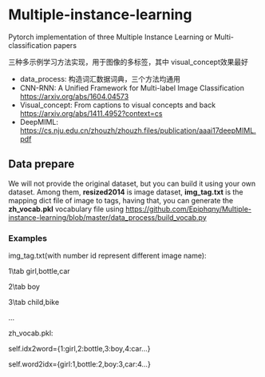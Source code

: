 # Multiple-instance-learning

Pytorch implementation of three Multiple Instance Learning or Multi-classification papers

三种多示例学习方法实现，用于图像的多标签，其中 visual_concept效果最好

* data_process: 构造词汇数据词典，三个方法均通用
* CNN-RNN: A Unified Framework for Multi-label Image Classification https://arxiv.org/abs/1604.04573
* Visual_concept: From captions to visual concepts and back https://arxiv.org/abs/1411.4952?context=cs 
* DeepMIML: https://cs.nju.edu.cn/zhouzh/zhouzh.files/publication/aaai17deepMIML.pdf

## Data prepare

We will not provide the original dataset, but you can build it using your own dataset. Among them, **resized2014** is image dataset, **img_tag.txt** is the mapping dict file of image to tags, having that, you can generate the **zh_vocab.pkl** vocabulary file using https://github.com/Epiphqny/Multiple-instance-learning/blob/master/data_process/build_vocab.py

### Examples

img_tag.txt(with number id represent different image name):

1\tab girl,bottle,car

2\tab boy

3\tab child,bike

...

zh_vocab.pkl:

self.idx2word={1:girl,2:bottle,3:boy,4:car...}

self.word2idx={girl:1,bottle:2,boy:3,car:4...}


